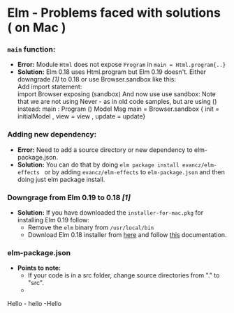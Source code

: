 # Elm - Problems faced with solutions ( on Mac )

### `main` function:  
* **Error:** Module `Html` does not expose `Program` in `main = Html.program{..}`
* **Solution:** Elm 0.18 uses Html.program but Elm 0.19 doesn't. Either downgrade *[1]* to 0.18 or use Browser.sandbox like this:  
Add import statement:  
    import Browser exposing (sandbox)
And now use use sandbox: Note that we are not using Never - as in old code samples, but are using () instead:
    main : Program () Model Msg
    main =  Browser.sandbox
        { init = initialModel
            , view = view
            , update = update}
    

### Adding new dependency:  
* **Error:** Need to add a source directory or new dependency to elm-package.json.
* **Solution:** You can do that by doing `elm package install evancz/elm-effects `
        or by adding `evancz/elm-effects` to `elm-package.json` and then doing just elm package install.

### Downgrage from Elm 0.19 to 0.18 *[1]*  
* **Solution:** If you have downloaded the `installer-for-mac.pkg` for installing Elm 0.19 follow:
    - Remove the `elm` binary from `/usr/local/bin`
    - Download Elm 0.18 installer from [here](https://web.archive.org/web/20180714175914id_/https://guide.elm-lang.org/install.html) and follow [this](https://web.archive.org/web/20180714175914id_/https://guide.elm-lang.org/) documentation.

### elm-package.json  
* **Points to note:** 
    - If your code is in a src folder, change source directories from "." to "src".
    - 
Hello
        - hello
    -Hello